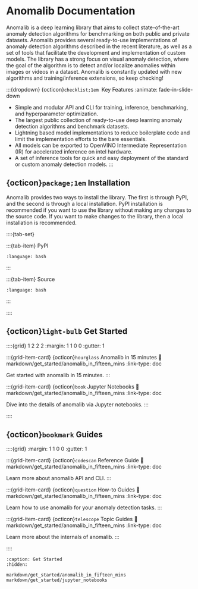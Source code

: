 # Anomalib Documentation

Anomalib is a deep learning library that aims to collect state-of-the-art anomaly detection algorithms for benchmarking on both public and private datasets. Anomalib provides several ready-to-use implementations of anomaly detection algorithms described in the recent literature, as well as a set of tools that facilitate the development and implementation of custom models. The library has a strong focus on visual anomaly detection, where the goal of the algorithm is to detect and/or localize anomalies within images or videos in a dataset. Anomalib is constantly updated with new algorithms and training/inference extensions, so keep checking!

:::{dropdown} {octicon}`checklist;1em`&nbsp; Key Features
:animate: fade-in-slide-down

- Simple and modular API and CLI for training, inference, benchmarking, and hyperparameter optimization.
- The largest public collection of ready-to-use deep learning anomaly detection algorithms and benchmark datasets.
- Lightning based model implementations to reduce boilerplate code and limit the implementation efforts to the bare essentials.
- All models can be exported to OpenVINO Intermediate Representation (IR) for accelerated inference on intel hardware.
- A set of inference tools for quick and easy deployment of the standard or custom anomaly detection models.
  :::

## {octicon}`package;1em` Installation

Anomalib provides two ways to install the library. The first is through PyPI, and the second is through a local installation. PyPI installation is recommended if you want to use the library without making any changes to the source code. If you want to make changes to the library, then a local installation is recommended.

::::{tab-set}

:::{tab-item} PyPI

```{literalinclude} ./snippets/install/pypi.txt
:language: bash
```

:::

:::{tab-item} Source

```{literalinclude} ./snippets/install/source.txt
:language: bash
```

:::

::::

## {octicon}`light-bulb` Get Started

::::{grid} 1 2 2 2
:margin: 1 1 0 0
:gutter: 1

:::{grid-item-card} {octicon}`hourglass` Anomalib in 15 minutes
:link: markdown/get_started/anomalib_in_fifteen_mins
:link-type: doc

Get started with anomalib in 15 minutes.
:::

:::{grid-item-card} {octicon}`book` Jupyter Notebooks
:link: markdown/get_started/anomalib_in_fifteen_mins
:link-type: doc

Dive into the details of anomalib via Jupyter notebooks.
:::

::::

## {octicon}`bookmark` Guides

::::{grid}
:margin: 1 1 0 0
:gutter: 1

:::{grid-item-card} {octicon}`codescan` Reference Guide
:link: markdown/get_started/anomalib_in_fifteen_mins
:link-type: doc

Learn more about anomalib API and CLI.
:::

:::{grid-item-card} {octicon}`question` How-to Guides
:link: markdown/get_started/anomalib_in_fifteen_mins
:link-type: doc

Learn how to use anomalib for your anomaly detection tasks.
:::

:::{grid-item-card} {octicon}`telescope` Topic Guides
:link: markdown/get_started/anomalib_in_fifteen_mins
:link-type: doc

Learn more about the internals of anomalib.
:::

::::

```{toctree}
:caption: Get Started
:hidden:

markdown/get_started/anomalib_in_fifteen_mins
markdown/get_started/jupyter_notebooks
```
